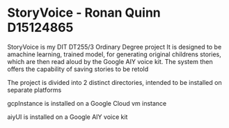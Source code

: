 # StoryVoice - Ronan Quinn D15124865

StoryVoice is my DIT DT255/3 Ordinary Degree project
It is designed to be amachine learning, trained model,
for generating original childrens stories, which are then
read aloud by the Google AIY voice kit. The system then
offers the capability of saving stories to be retold

The project is divided into 2 distinct directories, intended to be installed on separate platforms

gcpInstance is installed on a Google Cloud vm instance

aiyUI is installed on a Google AIY voice kit
